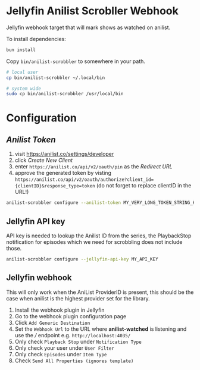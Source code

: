 # Jellyfin Anilist Scrobller Webhook

Jellyfin webhook target that will mark shows as watched on anilist.

To install dependencies:

```bash
bun install
```

Copy `bin/anilist-scrobbler` to somewhere in your path.

```bash
# local user
cp bin/anilist-scrobbler ~/.local/bin

# system wide
sudo cp bin/anilist-scrobbler /usr/local/bin
```

# Configuration
## *Anilist Token*
1. visit https://anilist.co/settings/developer
1. click *Create New Client*
1. enter `https://anilist.co/api/v2/oauth/pin` as the *Redirect URL*
1. approve the generated token by visting `https://anilist.co/api/v2/oauth/authorize?client_id={clientID}&response_type=token` (do not forget to replace clientID in the URL!)

```bash
anilist-scrobbler configure --anilist-token MY_VERY_LONG_TOKEN_STRING_HERE
```

## Jellyfin API key
API key is needed to lookup the Anilist ID from the series, the PlaybackStop notification for episodes which we need for scrobbling does not include those.

```bash
anilist-scrobbler configure --jellyfin-api-key MY_API_KEY
```

## Jellyfin webhook
This will only work when the AniList ProviderID is present, this should be the case when anilist is the highest provider set for the library.

1. Install the webhook plugin in Jellyfin
1. Go to the webhook plugin configuration page
1. Click `Add Generic Destination`
1. Set the `Webhook Url` to the URL where **anilist-watched** is listening and use the */* endpoint e.g. `http://localhost:4035/`
1. Only check `Playback Stop` under `Notification Type`
1. Only check your user under `User Filter`
1. Only check `Episodes` under `Item Type`
1. Check `Send All Properties (ignores template)`
